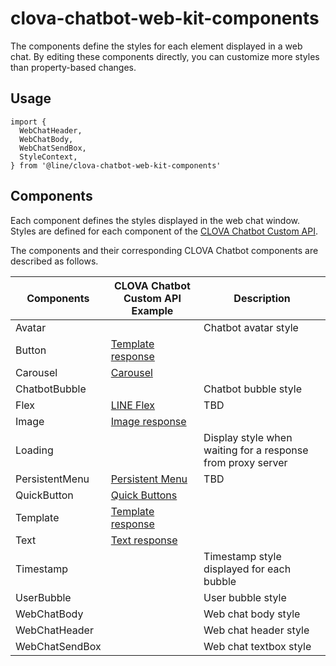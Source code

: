 # clova-chatbot-web-kit-components

The components define the styles for each element displayed in a web chat. By editing these components directly, you can customize more styles than property-based changes.

## Usage

```
import {
  WebChatHeader,
  WebChatBody,
  WebChatSendBox,
  StyleContext,
} from '@line/clova-chatbot-web-kit-components'
```

## Components

Each component defines the styles displayed in the web chat window. Styles are defined for each component of the [CLOVA Chatbot Custom API](https://apidocs.ncloud.com/ja/ai-application-service/chatbot/).

The components and their corresponding CLOVA Chatbot components are described as follows.

| Components     | CLOVA Chatbot Custom API Example                                                                                     | Description                                                 |
| -------------- | -------------------------------------------------------------------------------------------------------------------- | ----------------------------------------------------------- |
| Avatar         |                                                                                                                      | Chatbot avatar style                                        |
| Button         | [Template response](https://apidocs.ncloud.com/en/ai-application-service/chatbot/chatbot_example/#template-response) |                                                             |
| Carousel       | [Carousel](https://apidocs.ncloud.com/en/ai-application-service/chatbot/chatbot_example/#carousel)                   |                                                             |
| ChatbotBubble  |                                                                                                                      | Chatbot bubble style                                        |
| Flex           | [LINE Flex](https://apidocs.ncloud.com/en/ai-application-service/chatbot/chatbot_example/#line-flex)                 | TBD                                                         |
| Image          | [Image response](https://apidocs.ncloud.com/en/ai-application-service/chatbot/chatbot_example/#image-response)       |                                                             |
| Loading        |                                                                                                                      | Display style when waiting for a response from proxy server |
| PersistentMenu | [Persistent Menu](https://apidocs.ncloud.com/en/ai-application-service/chatbot/chatbot_example/#persistent-menu)     | TBD                                                         |
| QuickButton    | [Quick Buttons](https://apidocs.ncloud.com/en/ai-application-service/chatbot/chatbot_example/#quick-buttons)         |                                                             |
| Template       | [Template response](https://apidocs.ncloud.com/en/ai-application-service/chatbot/chatbot_example/#template-response) |                                                             |
| Text           | [Text response](https://apidocs.ncloud.com/en/ai-application-service/chatbot/chatbot_example/#text-response)         |                                                             |
| Timestamp      |                                                                                                                      | Timestamp style displayed for each bubble                   |
| UserBubble     |                                                                                                                      | User bubble style                                           |
| WebChatBody    |                                                                                                                      | Web chat body style                                         |
| WebChatHeader  |                                                                                                                      | Web chat header style                                       |
| WebChatSendBox |                                                                                                                      | Web chat textbox style                                      |
